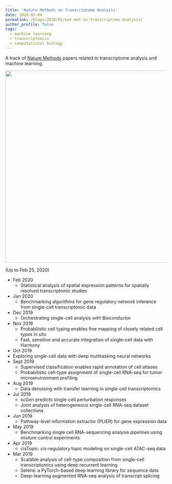 ```yaml
---
title: 'Nature Methods on Transcriptome Analysis'
date: 2020-02-04
permalink: /blogs/2020/02/nat-met-on-transcriptome-analysis/
author_profile: false
tags:
  - machine learning
  - transcriptomics
  - computational biology
---
```


A track of [Nature Methods](https://www.nature.com/nmeth/) papers related to transcriptome analysis and machine learning.


<p align="center">
    <img src="https://hzmaxwell.github.io/images/nature-methods.jpg" width="600"/>
</p>



(Up to Feb 25, 2020)




- Feb 2020
  - Statistical analysis of spatial expression patterns for spatially resolved transcriptomic studies
- Jan 2020
  - Benchmarking algorithms for gene regulatory network inference from single-cell transcriptomic data
- Dec 2019
  - Orchestrating single-cell analysis with Bioconductor
- Nov 2019
  - Probabilistic cell typing enables fine mapping of closely related cell types in situ
  - Fast, sensitive and accurate integration of single-cell data with Harmony
- Oct 2019
- Exploring single-cell data with deep multitasking neural networks
- Sept 2019
  - Supervised classification enables rapid annotation of cell atlases
  - Probabilistic cell-type assignment of single-cell RNA-seq for tumor microenvironment profiling
- Aug 2019
  - Data denoising with transfer learning in single-cell transcriptomics
- Jul 2019
  - scGen predicts single-cell perturbation responses
  - Joint analysis of heterogeneous single-cell RNA-seq dataset collections
- Jun 2019
  - Pathway-level information extractor (PLIER) for gene expression data
- May 2019
  - Benchmarking single cell RNA-sequencing analysis pipelines using mixture control experiments
- Apr 2019
  - cisTopic: cis-regulatory topic modeling on single-cell ATAC-seq data
- Mar 2019
  - Scalable analysis of cell-type composition from single-cell transcriptomics using deep recurrent learning
  - Selene: a PyTorch-based deep learning library for sequence data
  - Deep-learning augmented RNA-seq analysis of transcript splicing







